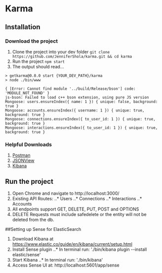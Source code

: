 # Karma

## Installation
### Download the project
1. Clone the project into your dev folder 
`git clone https://github.com/JenniferShola/karma.git && cd karma`
2. Run the project 
`npm start`
3. The output should read...
```
> getkarma@0.0.0 start {YOUR_DEV_PATH}/karma
> node ./bin/www

{ [Error: Cannot find module '../build/Release/bson'] code: 'MODULE_NOT_FOUND' }
js-bson: Failed to load c++ bson extension, using pure JS version
Mongoose: users.ensureIndex({ name: 1 }) { unique: false, background: true }  
Mongoose: accounts.ensureIndex({ username: 1 }) { unique: true, background: true }  
Mongoose: connections.ensureIndex({ to_user_id: 1 }) { unique: true, background: true }  
Mongoose: interactions.ensureIndex({ to_user_id: 1 }) { unique: true, background: true }  
```
### Helpful Downloads 
1. [Postman](https://chrome.google.com/webstore/detail/postman/fhbjgbiflinjbdggehcddcbncdddomop?hl=en)
2. [JSONView](https://chrome.google.com/webstore/detail/jsonview/chklaanhfefbnpoihckbnefhakgolnmc?hl=en)
3. [Kibana](https://www.elastic.co/guide/en/kibana/current/setup.html)

## Run the project
1. Open Chrome and navigate to http://localhost:3000/
2. Existing API Routes:
..* Users
..* Connections
..* Interactions
..* Accounts
3. All endpoints support GET, DELETE, PUT, POST and OPTIONS
4. DELETE Requests must include safedelete or the entity will not be deleted from the db.

##Setting up Sense for ElasticSearch
1. Download Kibana at https://www.elastic.co/guide/en/kibana/current/setup.html
2. Install Sense plugin
..* In terminal run: './bin/kibana plugin --install elastic/sense'
3. Start Kibana
..* In terminal run: './bin/kibana'
4. Access Sense UI at: http://localhost:5601/app/sense
